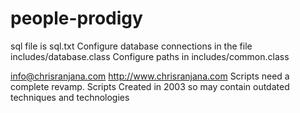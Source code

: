 people-prodigy
==============
sql file is sql.txt
Configure database connections in the file includes/database.class
Configure paths in includes/common.class

info@chrisranjana.com
http://www.chrisranjana.com
Scripts need a complete revamp.
Scripts Created in 2003 so may contain outdated techniques and technologies